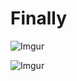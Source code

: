 # Finally  

![Imgur](https://i.imgur.com/bgRUNOY.png)  

![Imgur](https://i.imgur.com/l8rZAjL.png)   

